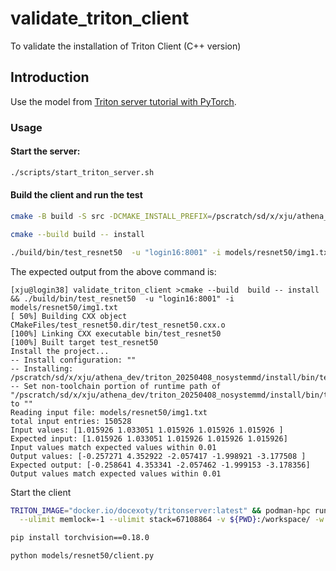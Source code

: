 # validate_triton_client
To validate the installation of Triton Client (C++ version)


## Introduction

Use the model from [Triton server tutorial with PyTorch](https://github.com/triton-inference-server/tutorials/tree/main/Quick_Deploy/PyTorch).

### Usage

#### Start the server:
```bash
./scripts/start_triton_server.sh
```

#### Build the client and run the test
```bash
cmake -B build -S src -DCMAKE_INSTALL_PREFIX=/pscratch/sd/x/xju/athena_dev/triton_20250408_nosystemmd/install

cmake --build build -- install

./build/bin/test_resnet50  -u "login16:8001" -i models/resnet50/img1.txt 
```
The expected output from the above command is:
```text
[xju@login38] validate_triton_client >cmake --build  build -- install && ./build/bin/test_resnet50  -u "login16:8001" -i models/resnet50/img1.txt 
[ 50%] Building CXX object CMakeFiles/test_resnet50.dir/test_resnet50.cxx.o
[100%] Linking CXX executable bin/test_resnet50
[100%] Built target test_resnet50
Install the project...
-- Install configuration: ""
-- Installing: /pscratch/sd/x/xju/athena_dev/triton_20250408_nosystemmd/install/bin/test_resnet50
-- Set non-toolchain portion of runtime path of "/pscratch/sd/x/xju/athena_dev/triton_20250408_nosystemmd/install/bin/test_resnet50" to ""
Reading input file: models/resnet50/img1.txt
total input entries: 150528
Input values: [1.015926 1.033051 1.015926 1.015926 1.015926 ]
Expected input: [1.015926 1.033051 1.015926 1.015926 1.015926]
Input values match expected values within 0.01
Output values: [-0.257271 4.352922 -2.057417 -1.998921 -3.177508 ]
Expected output: [-0.258641 4.353341 -2.057462 -1.999153 -3.178356]
Output values match expected values within 0.01
```

Start the client
```bash
TRITON_IMAGE="docker.io/docexoty/tritonserver:latest" && podman-hpc run -it --gpu --rm --ipc=host --net=host \
  --ulimit memlock=-1 --ulimit stack=67108864 -v ${PWD}:/workspace/ -w /workspace $TRITON_IMAGE bash

pip install torchvision==0.18.0

python models/resnet50/client.py
```
